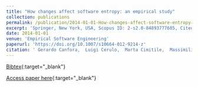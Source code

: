 ```yaml
---
title: "How changes affect software entropy: an empirical study"
collection: publications
permalink: /publication/2014-01-01-How-changes-affect-software-entropy-an-empirical-study
excerpt: 'Springer, New York, USA, Scopus ID: 2-s2.0-84893777685, Cited by: 35'
date: 2014-01-01
venue: 'Empirical Software Engineering'
paperurl: 'https://doi.org/10.1007/s10664-012-9214-z'
citation: ' Gerardo Canfora,  Luigi Cerulo,  Marta Cimitile,  Massimiliano Di Penta, &quot;How changes affect software entropy: an empirical study.&quot; Empirical Software Engineering, 2014.'
---
```

[Bibtex](https://dblp.org/rec/bib/journals/ese/CanforaCCP14){:target="_blank"}

[Access paper here](https://doi.org/10.1007/s10664-012-9214-z){:target="_blank"}
